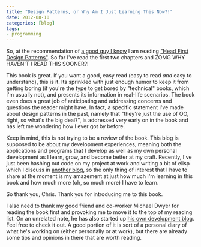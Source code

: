 ```yaml
---
title: "Design Patterns, or Why Am I Just Learning This Now?!"
date: 2012-08-10
categories: [blog]
tags: 
- programming
---
```

So, at the recommendation of [a good guy I know](http://www.chrisweldon.net) I am reading ["Head First Design Patterns"](http://www.headfirstlabs.com/books/hfdp/). So far I've read the first two chapters and ZOMG WHY HAVEN'T I READ THIS SOONER?!

This book is great. If you want a good, easy read (easy to read *and* easy to understand), this is it. Its sprinkled with just enough humor to keep it from getting boring (if you're the type to get bored by "technical" books, which I'm usually not), and presents its information in real-life scenarios. The book even does a great job of anticipating and addressing concerns and questions the reader might have. In fact, a specific statement I've made about design patterns in the past, namely that "they're just the use of OO, right, so what's the big deal?", is addressed very early on in the book and has left me wondering how I ever got by before.

Keep in mind, this is not trying to be a review of the book. This blog is supposed to be about my development experiences, meaning both the applications and programs that I develop as well as my own personal development as I learn, grow, and become better at my craft. Recently, I've just been hashing out code on my project at work and writing a bit of elisp which I discuss in [another blog](http://emacs-journey.blogspot.com/), so the only thing of interest that I have to share at the moment is my amazement at just how much I'm learning in this book and how much more (oh, so much more) I have to learn.

So thank you, Chris. Thank you for introducing me to this book. 

I also need to thank my good friend and co-worker Michael Dwyer for reading the book first and provoking me to move it to the top of my reading list. On an unrelated note, he has also started up [his own development blog](http://www.michaelmdwyer.com). Feel free to check it out. A good portion of it is sort of a personal diary of what he's working on (either personally or at work), but there are already some tips and opinions in there that are worth reading.
